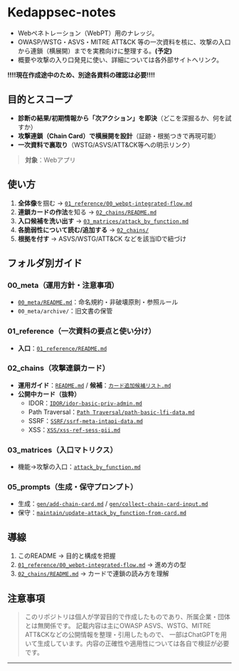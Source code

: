 # Kedappsec-notes
- Webペネトレーション（WebPT）用のナレッジ。
- OWASP/WSTG・ASVS・MITRE ATT&CK 等の一次資料を核に、攻撃の入口から連鎖（横展開）までを実務向けに整理する。**(予定)**
- 概要や攻撃の入り口発見に使い、詳細については各外部サイトへリンク。

**!!!!現在作成途中のため、別途各資料の確認は必要!!!!**

## 目的とスコープ
- **診断の結果/初期情報から「次アクション」を即決**（どこを深掘るか、何を試すか）
- **攻撃連鎖（Chain Card）で横展開を設計**（証跡・根拠つきで再現可能）
- **一次資料で裏取り**（WSTG/ASVS/ATT&CK等への明示リンク）
> **対象**：Webアプリ

## 使い方
1. **全体像**を掴む → [`01_reference/00_webpt-integrated-flow.md`](01_reference/00_webpt-integrated-flow.md)  
2. **連鎖カードの作法**を知る → [`02_chains/README.md`](02_chains/README.md)  
3. **入口候補を洗い出す** → [`03_matrices/attack_by_function.md`](03_matrices/attack_by_function.md)  
4. **各脆弱性について読む/追加する** → [`02_chains/`](02_chains/)  
5. **根拠を付す** → ASVS/WSTG/ATT&CK などを該当IDで紐づけ

## フォルダ別ガイド
### 00_meta（運用方針・注意事項）
- [`00_meta/README.md`](00_meta/README.md)：命名規約・非破壊原則・参照ルール  
- `00_meta/archive/`：旧文書の保管  

### 01_reference（一次資料の要点と使い分け）
- **入口**：[`01_reference/README.md`](01_reference/README.md)  

### 02_chains（攻撃連鎖カード）
- **運用ガイド**：[`README.md`](02_chains/README.md) / **候補**：[`カード追加候補リスト.md`](02_chains/カード追加候補リスト.md)  
- **公開中カード（抜粋）**  
  - IDOR：[`IDOR/idor-basic-priv-admin.md`](02_chains/IDOR/idor-basic-priv-admin.md)  
  - Path Traversal：[`Path Traversal/path-basic-lfi-data.md`](02_chains/Path%20Traversal/path-basic-lfi-data.md)  
  - SSRF：[`SSRF/ssrf-meta-intapi-data.md`](02_chains/SSRF/ssrf-meta-intapi-data.md)  
  - XSS：[`XSS/xss-ref-sess-pii.md`](02_chains/XSS/xss-ref-sess-pii.md)

### 03_matrices（入口マトリクス）
- 機能→攻撃の入口：[`attack_by_function.md`](03_matrices/attack_by_function.md)

### 05_prompts（生成・保守プロンプト）
- 生成：[`gen/add-chain-card.md`](05_prompts/gen/add-chain-card.md) / [`gen/collect-chain-card-input.md`](05_prompts/gen/collect-chain-card-input.md)  
- 保守：[`maintain/update-attack_by_function-from-card.md`](05_prompts/maintain/update-attack_by_function-from-card.md)

## 導線
1. このREADME → 目的と構成を把握  
2. [`01_reference/00_webpt-integrated-flow.md`](01_reference/00_webpt-integrated-flow.md) → 進め方の型  
3. [`02_chains/README.md`](02_chains/README.md) → カードで連鎖の読み方を理解

##  注意事項
> このリポジトリは個人が学習目的で作成したものであり、所属企業・団体とは無関係です。
> 記載内容は主にOWASP ASVS、WSTG、MITRE ATT&CKなどの公開情報を整理・引用したもので、
> 一部はChatGPTを用いて生成しています。内容の正確性や適用性については各自で検証が必要です。


---
